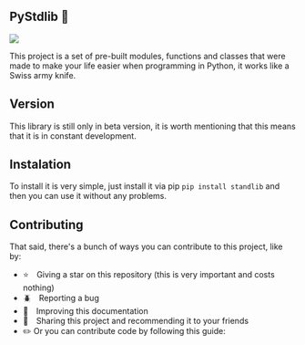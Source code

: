 ## PyStdlib 🐍

<img src="./img/logo.png">

This project is a set of pre-built modules, functions and classes that were made to make your life easier when programming in Python, it works like a Swiss army knife.

## Version

This library is still only in beta version, it is worth mentioning that this means that it is in constant development.

## Instalation

To install it is very simple, just install it via pip ```pip install standlib``` and then you can use it without any problems.

## Contributing

That said, there's a bunch of ways you can contribute to this project, like by:

* ⭐ Giving a star on this repository (this is very important and costs nothing)
* 🪲 Reporting a bug
* 📄 Improving this documentation
* 🚨 Sharing this project and recommending it to your friends
* ✏️ Or you can contribute code by following this guide: <a href="./docs/CONTRIBUTING.md">

